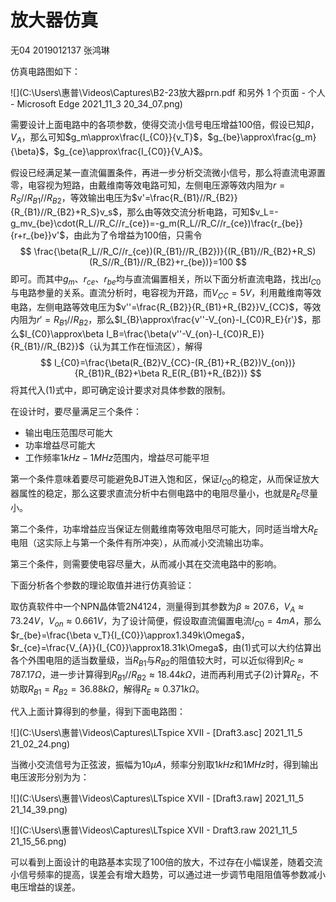 # 放大器仿真

无04  2019012137  张鸿琳

仿真电路图如下：

![](C:\Users\惠普\Videos\Captures\B2-23放大器prn.pdf 和另外 1 个页面 - 个人 - Microsoft​ Edge 2021_11_3 20_34_07.png)

需要设计上面电路中的各项参数，使得交流小信号电压增益100倍，假设已知$\beta$，$V_A$，那么可知$g_m\approx\frac{I_{C0}}{v_T}$，$g_{be}\approx\frac{g_m}{\beta}$，$g_{ce}\approx\frac{I_{C0}}{V_A}$。

假设已经满足某一直流偏置条件，再进一步分析交流微小信号，那么将直流电源置零，电容视为短路，由戴维南等效电路可知，左侧电压源等效内阻为$r=R_S//R_{B1}//R_{B2}$，等效输出电压为$v'=\frac{R_{B1}//R_{B2}}{R_{B1}//R_{B2}+R_S}v_s$，那么由等效交流分析电路，可知$v_L=-g_mv_{be}\cdot(R_L//R_C//r_{ce})=-g_m(R_L//R_C//r_{ce})\frac{r_{be}}{r+r_{be}}v'$，由此为了令增益为100倍，只需令
$$
\frac{\beta(R_L//R_C//r_{ce})(R_{B1}//R_{B2})}{(R_{B1}//R_{B2}+R_S)(R_S//R_{B1}//R_{B2}+r_{be})}=100
$$
即可。而其中$g_m$、$r_{ce}$、$r_{be}$均与直流偏置相关，所以下面分析直流电路，找出$I_{C0}$与电路参量的关系。直流分析时，电容视为开路，而$V_{CC}=5V$，利用戴维南等效电路，左侧电路等效电压为$v''=\frac{R_{B2}}{R_{B1}+R_{B2}}V_{CC}$，等效内阻为$r'=R_{B1}//R_{B2}$，那么$I_{B}\approx\frac{v''-V_{on}-I_{C0}R_E}{r'}$，那么$I_{C0}\approx\beta I_B=\frac{\beta(v''-V_{on}-I_{C0}R_E)}{R_{B1}//R_{B2}}$（认为其工作在恒流区），解得
$$
I_{C0}=\frac{\beta(R_{B2}V_{CC}-(R_{B1}+R_{B2})V_{on})}{R_{B1}R_{B2}+\beta R_E(R_{B1}+R_{B2})}
$$
将其代入(1)式中，即可确定设计要求对具体参数的限制。

在设计时，要尽量满足三个条件：

- 输出电压范围尽可能大
- 功率增益尽可能大
- 工作频率$1kHz-1MHz$范围内，增益尽可能平坦

第一个条件意味着要尽可能避免BJT进入饱和区，保证$I_{C0}$的稳定，从而保证放大器属性的稳定，那么这要求直流分析中右侧电路中的电阻尽量小，也就是$R_E$尽量小。

第二个条件，功率增益应当保证左侧戴维南等效电阻尽可能大，同时适当增大$R_E$电阻（这实际上与第一个条件有所冲突），从而减小交流输出功率。

第三个条件，则需要使电容尽量大，从而减小其在交流电路中的影响。

下面分析各个参数的理论取值并进行仿真验证：

取仿真软件中一个NPN晶体管2N4124，测量得到其参数为$\beta\approx207.6$，$V_A\approx73.24V$，$V_{on}\approx0.661V$，为了设计简便，假设取直流偏置电流$I_{C0}=4mA$，那么$r_{be}=\frac{\beta v_T}{I_{C0}}\approx1.349k\Omega$，$r_{ce}=\frac{V_{A}}{I_{C0}}\approx18.31k\Omega$，由(1)式可以大约估算出各个外围电阻的适当数量级，当$R_{B1}$与$R_{B2}$的阻值较大时，可以近似得到$R_C\approx787.17\Omega$，进一步计算得到$R_{B1}//R_{B2}\approx18.44k\Omega$，进而再利用式子(2)计算$R_E$，不妨取$R_{B1}=R_{B2}=36.88k\Omega$，解得$R_E\approx0.371k\Omega$。

代入上面计算得到的参量，得到下面电路图：

![](C:\Users\惠普\Videos\Captures\LTspice XVII - [Draft3.asc] 2021_11_5 21_02_24.png)

当微小交流信号为正弦波，振幅为$10\mu A$，频率分别取$1kHz$和$1MHz$时，得到输出电压波形分别为为：

![](C:\Users\惠普\Videos\Captures\LTspice XVII - [Draft3.raw] 2021_11_5 21_14_39.png)

![](C:\Users\惠普\Videos\Captures\LTspice XVII - Draft3.raw 2021_11_5 21_15_56.png)

可以看到上面设计的电路基本实现了100倍的放大，不过存在小幅误差，随着交流小信号频率的提高，误差会有增大趋势，可以通过进一步调节电阻阻值等参数减小电压增益的误差。


